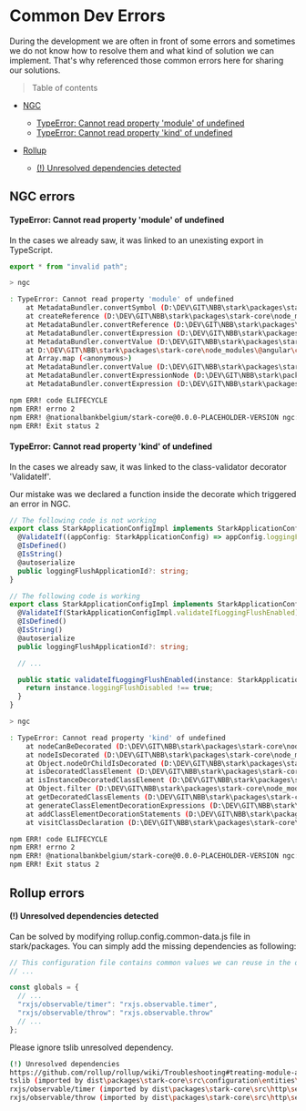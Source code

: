 # Common Dev Errors

During the development we are often in front of some errors and sometimes we do not know how to resolve them and what kind of solution we can implement.
That's why referenced those common errors here for sharing our solutions.

> Table of contents

- [NGC](#ngcErrors)
  - [TypeError: Cannot read property 'module' of undefined](#ngcErrorModuleUndefined)
  - [TypeError: Cannot read property 'kind' of undefined](#ngcErrorKindUndefined)
- [Rollup](#rollupErrors)

  - [(!) Unresolved dependencies detected](#rollupErrorUnresolvedDeps)

## <a id="ngcErrors"></a>NGC errors

#### <a id="ngcErrorModuleUndefined"></a>TypeError: Cannot read property 'module' of undefined

In the cases we already saw, it was linked to an unexisting export in TypeScript.

```typescript
export * from "invalid path";
```

```bash
> ngc

: TypeError: Cannot read property 'module' of undefined
    at MetadataBundler.convertSymbol (D:\DEV\GIT\NBB\stark\packages\stark-core\node_modules\@angular\compiler-cli\src\metadata\bundler.js:264:57)
    at createReference (D:\DEV\GIT\NBB\stark\packages\stark-core\node_modules\@angular\compiler-cli\src\metadata\bundler.js:390:23)
    at MetadataBundler.convertReference (D:\DEV\GIT\NBB\stark\packages\stark-core\node_modules\@angular\compiler-cli\src\metadata\bundler.js:438:24)
    at MetadataBundler.convertExpression (D:\DEV\GIT\NBB\stark\packages\stark-core\node_modules\@angular\compiler-cli\src\metadata\bundler.js:367:33)
    at MetadataBundler.convertValue (D:\DEV\GIT\NBB\stark\packages\stark-core\node_modules\@angular\compiler-cli\src\metadata\bundler.js:348:25)
    at D:\DEV\GIT\NBB\stark\packages\stark-core\node_modules\@angular\compiler-cli\src\metadata\bundler.js:351:58
    at Array.map (<anonymous>)
    at MetadataBundler.convertValue (D:\DEV\GIT\NBB\stark\packages\stark-core\node_modules\@angular\compiler-cli\src\metadata\bundler.js:351:26)
    at MetadataBundler.convertExpressionNode (D:\DEV\GIT\NBB\stark\packages\stark-core\node_modules\@angular\compiler-cli\src\metadata\bundler.js:469:32)
    at MetadataBundler.convertExpression (D:\DEV\GIT\NBB\stark\packages\stark-core\node_modules\@angular\compiler-cli\src\metadata\bundler.js:369:33)

npm ERR! code ELIFECYCLE
npm ERR! errno 2
npm ERR! @nationalbankbelgium/stark-core@0.0.0-PLACEHOLDER-VERSION ngc: `ngc`
npm ERR! Exit status 2
```

#### <a id="ngcErrorKindUndefined"></a>TypeError: Cannot read property 'kind' of undefined

In the cases we already saw, it was linked to the class-validator decorator 'ValidateIf'.

Our mistake was we declared a function inside the decorate which triggered an error in NGC.

```typescript
// The following code is not working
export class StarkApplicationConfigImpl implements StarkApplicationConfig {
  @ValidateIf((appConfig: StarkApplicationConfig) => appConfig.loggingFlushDisabled !== true)
  @IsDefined()
  @IsString()
  @autoserialize
  public loggingFlushApplicationId?: string;
}

// The following code is working
export class StarkApplicationConfigImpl implements StarkApplicationConfig {
  @ValidateIf(StarkApplicationConfigImpl.validateIfLoggingFlushEnabled)
  @IsDefined()
  @IsString()
  @autoserialize
  public loggingFlushApplicationId?: string;

  // ...

  public static validateIfLoggingFlushEnabled(instance: StarkApplicationConfig): boolean {
    return instance.loggingFlushDisabled !== true;
  }
}
```

```bash
> ngc

: TypeError: Cannot read property 'kind' of undefined
    at nodeCanBeDecorated (D:\DEV\GIT\NBB\stark\packages\stark-core\node_modules\typescript\lib\typescript.js:8376:36)
    at nodeIsDecorated (D:\DEV\GIT\NBB\stark\packages\stark-core\node_modules\typescript\lib\typescript.js:8396:16)
    at Object.nodeOrChildIsDecorated (D:\DEV\GIT\NBB\stark\packages\stark-core\node_modules\typescript\lib\typescript.js:8400:16)
    at isDecoratedClassElement (D:\DEV\GIT\NBB\stark\packages\stark-core\node_modules\typescript\lib\typescript.js:53700:23)
    at isInstanceDecoratedClassElement (D:\DEV\GIT\NBB\stark\packages\stark-core\node_modules\typescript\lib\typescript.js:53691:20)
    at Object.filter (D:\DEV\GIT\NBB\stark\packages\stark-core\node_modules\typescript\lib\typescript.js:1687:31)
    at getDecoratedClassElements (D:\DEV\GIT\NBB\stark\packages\stark-core\node_modules\typescript\lib\typescript.js:53673:23)
    at generateClassElementDecorationExpressions (D:\DEV\GIT\NBB\stark\packages\stark-core\node_modules\typescript\lib\typescript.js:53847:27)
    at addClassElementDecorationStatements (D:\DEV\GIT\NBB\stark\packages\stark-core\node_modules\typescript\lib\typescript.js:53836:44)
    at visitClassDeclaration (D:\DEV\GIT\NBB\stark\packages\stark-core\node_modules\typescript\lib\typescript.js:53162:13)

npm ERR! code ELIFECYCLE
npm ERR! errno 2
npm ERR! @nationalbankbelgium/stark-core@0.0.0-PLACEHOLDER-VERSION ngc: `ngc`
npm ERR! Exit status 2
```

## <a id="rollupErrors"></a>Rollup errors

#### <a id="rollupErrorUnresolvedDeps"></a>(!) Unresolved dependencies detected

Can be solved by modifying rollup.config.common-data.js file in stark/packages.
You can simply add the missing dependencies as following:

```js
// This configuration file contains common values we can reuse in the different rollup configuration files (at least parts of)
// ...

const globals = {
  // ...
  "rxjs/observable/timer": "rxjs.observable.timer",
  "rxjs/observable/throw": "rxjs.observable.throw"
  // ...
};
```

Please ignore tslib unresolved dependency.

```bash
(!) Unresolved dependencies
https://github.com/rollup/rollup/wiki/Troubleshooting#treating-module-as-external-dependency
tslib (imported by dist\packages\stark-core\src\configuration\entities\language\language.entity.js, dist\packages\stark-core\src\configuration\entities\metadata\application-metadata.entity.js, dist\packages\stark-core\src\configuration\entities\application\app-config.entity.js, dist\packages\stark-core\src\http\entities\backend\backend.entity.js, dist\packages\stark-core\src\http\builder\http-abstract-fetch-resource-request-builder.js, dist\packages\stark-core\src\http\builder\http-request-builder.js, dist\packages\stark-core\src\http\entities\error\http-error.entity.js, dist\packages\stark-core\src\http\entities\error\http-error-base.entity.js, dist\packages\stark-core\src\http\entities\error\http-error-detail.entity.js, dist\packages\stark-core\src\http\entities\metadata\collection-metadata.entity.js, dist\packages\stark-core\src\http\entities\metadata\metadata-sort-item.entity.js, dist\packages\stark-core\src\http\entities\metadata\metadata-pagination.entity.js, dist\packages\stark-core\src\http\entities\metadata\single-item-metadata.entity.js, dist\packages\stark-core\src\http\serializer\http-discriminator-serializer.js, dist\packages\stark-core\src\logging\entities\logging.entity.js, dist\packages\stark-core\src\logging\entities\log-message.entity.js, dist\packages\stark-core\src\logging\reducers\logging.reducer.js)
rxjs/observable/timer (imported by dist\packages\stark-core\src\http\services\http.service.js)
rxjs/observable/throw (imported by dist\packages\stark-core\src\http\services\http.service.js)
```
